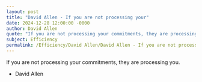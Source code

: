 ```yaml
---
layout: post
title: "David Allen - If you are not processing your"
date: 2024-12-28 12:00:00 -0000
author: David Allen
quote: "If you are not processing your commitments, they are processing you."
subject: Efficiency
permalink: /Efficiency/David Allen/David Allen - If you are not processing your
---
```


If you are not processing your commitments, they are processing you.

- David Allen

